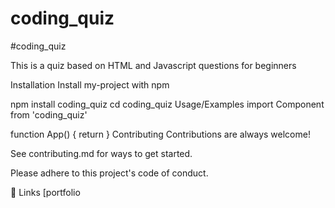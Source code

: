# coding_quiz
#coding_quiz

This is a quiz based on HTML and Javascript questions for beginners

Installation
Install my-project with npm

  npm install coding_quiz
  cd coding_quiz
Usage/Examples
import Component from 'coding_quiz'

function App() {
  return <Component />
}
Contributing
Contributions are always welcome!

See contributing.md for ways to get started.

Please adhere to this project's code of conduct.

🔗 Links
[portfolio
